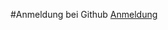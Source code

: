 #Anmeldung bei Github
[Anmeldung](https://docs.github.com/de/get-started/start-your-journey/creating-an-account-on-github)

